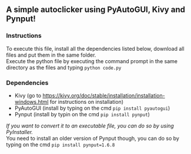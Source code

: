 ## A simple autoclicker using PyAutoGUI, Kivy and Pynput!

### Instructions
To execute this file, install all the dependencies listed below, download all files and put them in the same folder.\
Execute the python file by executing the command prompt in the same directory as the files and typing ```python code.py```

### Dependencies
- Kivy (go to https://kivy.org/doc/stable/installation/installation-windows.html for instructions on installation)
- PyAutoGUI (install by typing on the cmd ```pip install pyautogui```)
- Pynput (install by typin on the cmd ```pip install pynput```)

*If you want to convert it to an executable file, you can do so by using PyInstaller.*\
You need to install an older version of Pynput though, you can do so by typing on the cmd ```pip install pynput=1.6.8```
